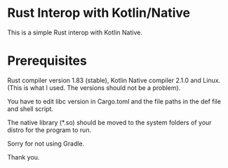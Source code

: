 # Rust Interop with Kotlin/Native

This is a simple Rust interop with Kotlin Native.

# Prerequisites
Rust compiler version 1.83 (stable), 
Kotlin Native compiler 2.1.0 and Linux. 
 (This is what I used. The versions should not be a problem).

You have to edit libc version in Cargo.toml and the file paths in the def file
and shell script.

The native library (*.so) should be moved to the system folders of your distro for the program to run.

Sorry for not using Gradle.

Thank you.
